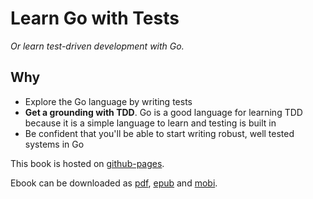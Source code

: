 # Learn Go with Tests

_Or learn test-driven development with Go._

## Why

- Explore the Go language by writing tests
- **Get a grounding with TDD**. Go is a good language for learning TDD because it is a simple language to learn and testing is built in
- Be confident that you'll be able to start writing robust, well tested systems in Go

This book is hosted on [github-pages](http://damianoneill.github.io/learn-go-with-tests/).

Ebook can be downloaded as [pdf](https://damianoneill.github.io/learn-go-with-tests/raw/gh-pages/learn-go-with-tests.pdf), [epub](https://damianoneill.github.io/learn-go-with-tests/raw/gh-pages/learn-go-with-tests.epub) and [mobi](https://damianoneill.github.io/learn-go-with-tests/raw/gh-pages/learn-go-with-tests.mobi).